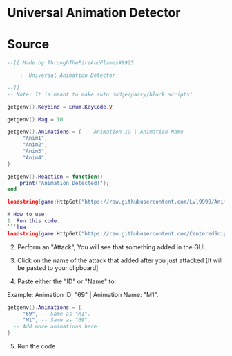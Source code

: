 # Universal Animation Detector

# Source
```lua
--[[ Made by ThroughTheFireAndFlames#9925

    |  Universal Animation Detector

--]]
-- Note: It is meant to make auto dodge/parry/block scripts!

getgenv().Keybind = Enum.KeyCode.V

getgenv().Mag = 10

getgenv().Animations = { -- Animation ID | Animation Name
     "Anim1",
     "Anim2",
     "Anim3",
     "Anim4",
}

getgenv().Reaction = function()
    print("Animation Detected!");
end

loadstring(game:HttpGet("https://raw.githubusercontent.com/Lvl9999/AnimDetector/main/Universal"))();```

# How to use:
1. Run this code.
```lua
loadstring(game:HttpGet("https://raw.githubusercontent.com/CenteredSniper/Kenzen/master/AnimationStealer.lua"))();
```
2. Perform an "Attack", You will see that something added in the GUI.
  
3. Click on the name of the attack that added after you just attacked [It will be pasted to your clipboard]

4. Paste either the "ID" or "Name" to:

Example: Animation ID: "69" | Animation Name: "M1".

```lua
getgenv().Animations = {
     "69", -- Same as "M1".
     "M1", -- Same as "69".
  -- Add more animations here
}
   ```
5. Run the code
